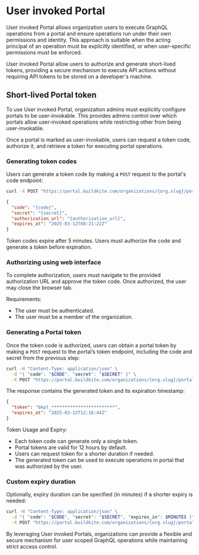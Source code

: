# User invoked Portal

User invoked Portal allows organization users to execute GraphQL operations from a portal and ensure operations run under their own permissions and identity. This approach is suitable when the acting principal of an operation must be explicitly identified, or when user-specific permissions must be enforced.

User invoked Portal allow users to authorize and generate short-lived tokens, providing a secure mechanism to execute API actions without requiring API tokens to be stored on a developer's machine.

## Short-lived Portal token

To use User invoked Portal, organization admins must explicitly configure portals to be user-invokable. This provides admins control over which portals allow user-invoked operations while restricting other from being user-invokable.

Once a portal is marked as user-invokable, users can request a token code, authorize it, and retrieve a token for executing portal operations.

### Generating token codes

Users can generate a token code by making a `POST` request to the portal's code endpoint:

```bash
curl -X POST "https://portal.buildkite.com/organizations/{org.slug}/portals/{portal.slug}/codes"
```

```json
{
  "code": "{code}",
  "secret": "{secret}",
  "authorization_url": "{authorization_url}",
  "expires_at": "2025-03-12T08:21:22Z"
}
```
Token codes expire after 5 minutes. Users must authorize the code and generate a token before expiration.

### Authorizing using web interface

To complete authorization, users must navigate to the provided authorization URL and approve the token code. Once authorized, the user may close the browser tab.

Requirements:
* The user must be authenticated.
* The user must be a member of the organization.

### Generating a Portal token

Once the token code is authorized, users can obtain a portal token by making a `POST` request to the portal’s token endpoint, including the code and secret from the previous step:

```bash
curl -H "Content-Type: application/json" \
  -d "{ "code": "$CODE", "secret": "$SECRET" }" \
  -X POST "https://portal.buildkite.com/organizations/{org.slug}/portals/{portal.slug}/tokens"
```
The response contains the generated token and its expiration timestamp:

```json
{
  "token": "bkpt_************************",
  "expires_at": "2025-03-12T12:16:44Z"
}
```

Token Usage and Expiry:
* Each token code can generate only a single token.
* Portal tokens are valid for 12 hours by default.
* Users can request token for a shorter duration if needed.
* The generated token can be used to execute operations in portal that was authorized by the user.

### Custom expiry duration

Optionally, expiry duration can be specified (in minutes) if a shorter expiry is needed:

```bash
curl -H "Content-Type: application/json" \
  -d "{ "code": "$CODE", "secret": "$SECRET", "expires_in": $MINUTES }" \
  -X POST "https://portal.buildkite.com/organizations/{org.slug}/portals/{portal.slug}/tokens"
```

By leveraging User invoked Portals, organizations can provide a flexible and secure mechanism for user scoped GraphQL operations while maintaining strict access control.
